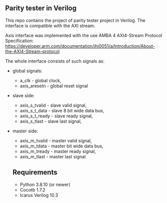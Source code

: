 ## Parity tester in Verilog 

This repo contains the project of parity tester project in Verilog. The interface is compatible with the AXI stream.

Axis interface was implemented with the use AMBA 4 AXI4-Stream Protocol Specification: 
<https://developer.arm.com/documentation/ihi0051/a/Introduction/About-the-AXI4-Stream-protocol>

The whole interface consists of such signals as:
- global signals:
  - a_clk - global clock,
  - axis_aresetn - global reset signal
- slave side:
  - axis_s_tvalid - slave valid signal,
  - axis_s_t_data - slave 8 bit wide data bus,
  - axis_s_t_ready - slave ready signal, 
  - axis_s_tlast - slave last signal,
- master side:
  - axis_m_tvalid - master valid signal,
  - axis_m_tdata - master bit wide data bus,
  - axis_m_tready - master ready signal,
  - axis_m_tlast - master last signal
  
  ## Requirements
  - Python 3.8.10 (or newer)
  - Cocotb 1.7.2
  - Icarus Verilog 10.3 
